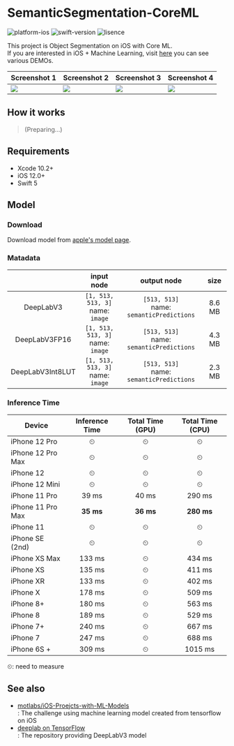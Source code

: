 # SemanticSegmentation-CoreML

![platform-ios](https://img.shields.io/badge/platform-ios-lightgrey.svg)
![swift-version](https://img.shields.io/badge/swift-5.0-red.svg)
![lisence](https://img.shields.io/badge/license-MIT-black.svg)

This project is Object Segmentation on iOS with Core ML.<br>If you are interested in iOS + Machine Learning, visit [here](https://github.com/motlabs/iOS-Proejcts-with-ML-Models) you can see various DEMOs.<br>

| Screenshot 1               | Screenshot 2               | Screenshot 3               | Screenshot 4               |
| -------------------------- | -------------------------- | -------------------------- | -------------------------- |
| ![](resource/IMG_3632.PNG) | ![](resource/IMG_3633.PNG) | ![](resource/IMG_3634.PNG) | ![](resource/IMG_3635.PNG) |

## How it works

> (Preparing...)

## Requirements

- Xcode 10.2+
- iOS 12.0+
- Swift 5

## Model

### Download

Download model from [apple's model page](https://developer.apple.com/machine-learning/models/).

### Matadata

|                  |             input node              |                 output node                 |  size  |
| :--------------: | :---------------------------------: | :-----------------------------------------: | :----: |
|    DeepLabV3     | `[1, 513, 513, 3]`<br>name: `image` | `[513, 513]`<br>name: `semanticPredictions` | 8.6 MB |
|  DeepLabV3FP16   | `[1, 513, 513, 3]`<br>name: `image` | `[513, 513]`<br>name: `semanticPredictions` | 4.3 MB |
| DeepLabV3Int8LUT | `[1, 513, 513, 3]`<br>name: `image` | `[513, 513]`<br>name: `semanticPredictions` | 2.3 MB |

### Inference Time

| Device            | Inference Time | Total Time (GPU) | Total Time (CPU) |
| ----------------- | :------------: | :--------------: | :--------------: |
| iPhone 12 Pro     |       ⏲        |        ⏲         |        ⏲         |
| iPhone 12 Pro Max |       ⏲        |        ⏲         |        ⏲         |
| iPhone 12         |       ⏲        |        ⏲         |        ⏲         |
| iPhone 12 Mini    |       ⏲        |        ⏲         |        ⏲         |
| iPhone 11 Pro     |     39 ms      |      40 ms       |      290 ms      |
| iPhone 11 Pro Max |   **35 ms**    |    **36 ms**     |    **280 ms**    |
| iPhone 11         |       ⏲        |        ⏲         |        ⏲         |
| iPhone SE (2nd)   |       ⏲        |        ⏲         |        ⏲         |
| iPhone XS Max     |     133 ms     |        ⏲         |      434 ms      |
| iPhone XS         |     135 ms     |        ⏲         |      411 ms      |
| iPhone XR         |     133 ms     |        ⏲         |      402 ms      |
| iPhone X          |     178 ms     |        ⏲         |      509 ms      |
| iPhone 8+         |     180 ms     |        ⏲         |      563 ms      |
| iPhone 8          |     189 ms     |        ⏲         |      529 ms      |
| iPhone 7+         |     240 ms     |        ⏲         |      667 ms      |
| iPhone 7          |     247 ms     |        ⏲         |      688 ms      |
| iPhone 6S +       |     309 ms     |        ⏲         |     1015 ms      |

⏲: need to measure

## See also

- [motlabs/iOS-Proejcts-with-ML-Models](https://github.com/motlabs/iOS-Proejcts-with-ML-Models)<br>
  : The challenge using machine learning model created from tensorflow on iOS
- [deeplab on TensorFlow](https://github.com/tensorflow/models/tree/master/research/deeplab)<br>
  : The repository providing DeepLabV3 model
